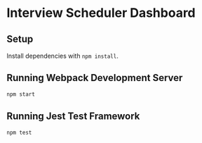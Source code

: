 # Interview Scheduler Dashboard

## Setup

Install dependencies with `npm install`.

## Running Webpack Development Server

```sh
npm start
```

## Running Jest Test Framework

```sh
npm test
```

